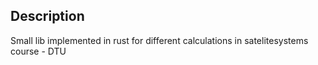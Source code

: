 ## **Description**
Small lib implemented in rust for different calculations in satelitesystems course - DTU

